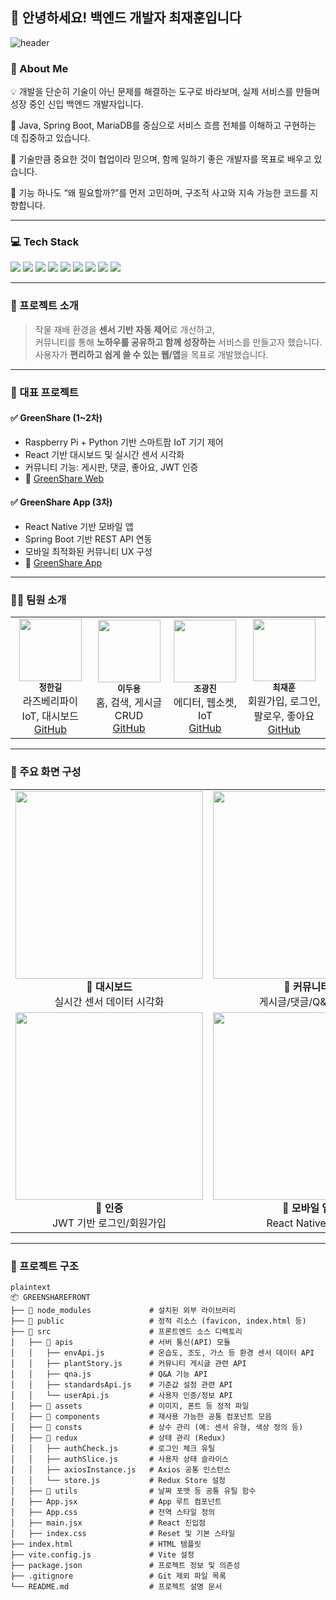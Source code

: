 ## 👋 안녕하세요! 백엔드 개발자 최재훈입니다

![header](https://capsule-render.vercel.app/api?type=wave&color=0:0C0C0C,100:1F1F1F&height=300&section=header&text=Welcome%20to%20CJH's%20GitHub&fontSize=60&fontColor=ffffff)

### 🚀 About Me
 💡 개발을 단순히 기술이 아닌 문제를 해결하는 도구로 바라보며,
실제 서비스를 만들며 성장 중인 신입 백엔드 개발자입니다.

🎯 Java, Spring Boot, MariaDB를 중심으로 서비스 흐름 전체를 이해하고 구현하는 데 집중하고 있습니다.

🤝 기술만큼 중요한 것이 협업이라 믿으며, 함께 일하기 좋은 개발자를 목표로 배우고 있습니다. 

🧠 기능 하나도 “왜 필요할까?”를 먼저 고민하며, 구조적 사고와 지속 가능한 코드를 지향합니다.

---

### 💻 Tech Stack

<p align="left">
  <img src="https://img.shields.io/badge/Java-007396?style=for-the-badge&logo=openjdk&logoColor=white"/>
  <img src="https://img.shields.io/badge/Spring%20Boot-6DB33F?style=for-the-badge&logo=springboot&logoColor=white"/>
  <img src="https://img.shields.io/badge/MariaDB-003545?style=for-the-badge&logo=mariadb&logoColor=white"/>
  <img src="https://img.shields.io/badge/JavaScript-F7DF1E?style=for-the-badge&logo=javascript&logoColor=black"/>
  <img src="https://img.shields.io/badge/HTML5-E34F26?style=for-the-badge&logo=html5&logoColor=white"/>
  <img src="https://img.shields.io/badge/CSS3-1572B6?style=for-the-badge&logo=css3&logoColor=white"/>
  <img src="https://img.shields.io/badge/React-20232A?style=for-the-badge&logo=react&logoColor=61DAFB"/>
  <img src="https://img.shields.io/badge/React%20Native-20232A?style=for-the-badge&logo=react&logoColor=61DAFB"/>
  <img src="https://img.shields.io/badge/GitHub-181717?style=for-the-badge&logo=github&logoColor=white"/>
</p>

---

### 📌 프로젝트 소개

> 작물 재배 환경을 **센서 기반 자동 제어**로 개선하고,  
> 커뮤니티를 통해 **노하우를 공유하고 함께 성장하는** 서비스를 만들고자 했습니다.  
> 사용자가 **편리하고 쉽게 쓸 수 있는 웹/앱**을 목표로 개발했습니다.

---

### 🌟 대표 프로젝트

#### ✅ GreenShare (1~2차)
- Raspberry Pi + Python 기반 스마트팜 IoT 기기 제어
- React 기반 대시보드 및 실시간 센서 시각화
- 커뮤니티 기능: 게시판, 댓글, 좋아요, JWT 인증
- 🔗 [GreenShare Web](https://github.com/cjh1939/greenShareFront.git)

#### ✅ GreenShare App (3차)
- React Native 기반 모바일 앱
- Spring Boot 기반 REST API 연동
- 모바일 최적화된 커뮤니티 UX 구성
- 🔗 [GreenShare App](https://github.com/cjh1939/greenShareApp.git)

---

### 👨‍💻 팀원 소개

<table>
  <tr>
    <td align="center">
      <img src="https://avatars.githubusercontent.com/u/23456789?v=4" width="100px;" /><br />
      <sub><b>정한길</b></sub><br />라즈베리파이 IoT, 대시보드<br />
      <a href="https://github.com/hankiljung">GitHub</a>
    </td>
    <td align="center">
      <img src="https://avatars.githubusercontent.com/u/23456789?v=4" width="100px;" /><br />
      <sub><b>이두용</b></sub><br />홈, 검색, 게시글 CRUD<br />
      <a href="https://github.com/alee5899">GitHub</a>
    </td>
    <td align="center">
      <img src="https://avatars.githubusercontent.com/u/45678901?v=4" width="100px;" /><br />
      <sub><b>조광진</b></sub><br />에디터, 웹소켓, IoT<br />
      <a href="https://github.com/PangJin97">GitHub</a>
    </td>
    <td align="center">
      <img src="https://avatars.githubusercontent.com/u/45678901?v=4" width="100px;" /><br />
      <sub><b>최재훈</b></sub><br />회원가입, 로그인, 팔로우, 좋아요<br />
      <a href="https://github.com/cjh1939/">GitHub</a>
    </td>
  </tr>
</table>

---

### 📸 주요 화면 구성

<table>
  <tr>
    <td align="center">
      <img src="https://github.com/user-attachments/assets/40bbe33c-49f5-42b0-9163-c29a265082f0" width="300"/><br />
      <b>🌱 대시보드</b><br />실시간 센서 데이터 시각화
    </td>
    <td align="center">
      <img src="https://github.com/user-attachments/assets/cbbc9465-df80-4655-ad8a-a113732b379a" width="300"/><br />
      <b>📰 커뮤니티</b><br />게시글/댓글/Q&A 기능
    </td>
  </tr>
  <tr>
    <td align="center">
      <img src="https://github.com/user-attachments/assets/33666b88-1c2f-4d9f-b486-4be30b27ca37" width="300"/><br />
      <b>🔐 인증</b><br />JWT 기반 로그인/회원가입
    </td>
    <td align="center">
      <img src="https://github.com/user-attachments/assets/aa85a904-e7c0-4626-a672-034d3069fce2" width="300"/><br />
      <b>📲 모바일 앱</b><br />React Native 기반
    </td>
  </tr>
</table>

---

### 📁 프로젝트 구조

```plaintext
plaintext
📦 GREENSHAREFRONT
├── 📁 node_modules             # 설치된 외부 라이브러리
├── 📁 public                   # 정적 리소스 (favicon, index.html 등)
├── 📁 src                      # 프론트엔드 소스 디렉토리
│   ├── 📁 apis                 # 서버 통신(API) 모듈
│   │   ├── envApi.js          # 온습도, 조도, 가스 등 환경 센서 데이터 API
│   │   ├── plantStory.js      # 커뮤니티 게시글 관련 API
│   │   ├── qna.js             # Q&A 기능 API
│   │   ├── standardsApi.js    # 기준값 설정 관련 API
│   │   └── userApi.js         # 사용자 인증/정보 API
│   ├── 📁 assets               # 이미지, 폰트 등 정적 파일
│   ├── 📁 components           # 재사용 가능한 공통 컴포넌트 모음
│   ├── 📁 consts               # 상수 관리 (예: 센서 유형, 색상 정의 등)
│   ├── 📁 redux                # 상태 관리 (Redux)
│   │   ├── authCheck.js       # 로그인 체크 유틸
│   │   ├── authSlice.js       # 사용자 상태 슬라이스
│   │   ├── axiosInstance.js   # Axios 공통 인스턴스
│   │   └── store.js           # Redux Store 설정
│   ├── 📁 utils                # 날짜 포맷 등 공통 유틸 함수
│   ├── App.jsx                # App 루트 컴포넌트
│   ├── App.css                # 전역 스타일 정의
│   ├── main.jsx               # React 진입점
│   ├── index.css              # Reset 및 기본 스타일
├── index.html                 # HTML 템플릿
├── vite.config.js             # Vite 설정
├── package.json               # 프로젝트 정보 및 의존성
├── .gitignore                 # Git 제외 파일 목록
└── README.md                  # 프로젝트 설명 문서
